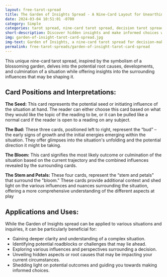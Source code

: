 ```yaml
---
layout: free-tarot-spread
title: The Garden of Insights Spread - A Nine-Card Layout for Unearthing Hidden Wisdom
date: 2024-03-04 10:51:01 -0700
category: Simple
categories: tarot spread, nine-card tarot spread, decision tarot spread, garden of insights, clarity tarot spread, self-discovery tarot spread, complex situation tarot spread, potential outcome tarot spread, hidden influences tarot spread, intuitive tarot spread
short-description: Discover hidden insights and make informed choices with the Garden of Insights tarot spread.  This 9-card layout helps uncover root causes, influences, and potential outcomes.
img: garden-of-insight-tarot-card-spread.jpg
img-text: Garden of Insights, a nine-card tarot spread for decision-making, uncovering hidden influences, and predicting potential outcomes.
permalink: free-tarot-spreads/garden-of-insight-tarot-card-spread
---
```

This unique nine-card tarot spread, inspired by the symbolism of a blossoming garden, delves into the potential root causes, developments, and culmination of a situation while offering insights into the surrounding influences that may be shaping it.

## Card Positions and Interpretations:
**The Seed:** This card represents the potential seed or initiating influence of the situation at hand. The reader can either choose this card based on what they would like the topic of the reading to be, or it can be pulled like a normal card if the reader is open to a reading on any subject.

**The Bud:** These three cards, positioned left to right, represent the “bud” – the early signs of growth and the initial energies emerging within the situation. They offer glimpses into the situation's unfolding and the potential direction it might be taking.

**The Bloom:** This card signifies the most likely outcome or culmination of the situation based on the current trajectory and the combined influences revealed by the surrounding cards.

**The Stem and Petals:** These four cards, represent the “stem and petals” that surround the "bloom." These cards provide additional context and shed light on the various influences and nuances surrounding the situation, offering a more comprehensive understanding of the different aspects at play

## Applications and Uses:
While the Garden of Insights spread can be applied to various situations and inquiries, it can be particularly beneficial for:
* Gaining deeper clarity and understanding of a complex situation.
* Identifying potential roadblocks or challenges that may lie ahead.
* Exploring various influences and perspectives surrounding a decision.
* Unveiling hidden aspects or root causes that may be impacting your current circumstances.
* Shedding light on potential outcomes and guiding you towards making informed choices.
